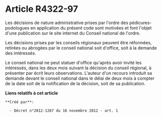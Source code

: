 # Article R4322-97

Les décisions de nature administrative prises par l'ordre des pédicures-podologues en application du présent code sont
motivées et font l'objet d'une publication sur le site internet du Conseil national de l'ordre. 

Les décisions prises par les conseils régionaux peuvent être réformées, retirées ou abrogées par le conseil national soit
d'office, soit à la demande des intéressés. 

Le conseil national ne peut statuer d'office qu'après avoir invité les intéressés, dans les deux mois suivant la décision du
conseil régional, à présenter par écrit leurs observations. L'auteur d'un recours introduit sa demande devant le conseil
national dans le délai de deux mois à compter de la date soit de la notification de la décision, soit de sa publication.

**Liens relatifs à cet article**

	**Créé par**:

	  - Décret n°2012-1267 du 16 novembre 2012 - art. 1
